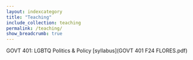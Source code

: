 ```yaml
---
layout: indexcategory
title: "Teaching"
include_collection: teaching
permalink: /teaching/
show_breadcrumb: true
---
```


GOVT 401: LGBTQ Politics \& Policy [syllabus](GOVT 401 F24 FLORES.pdf)
